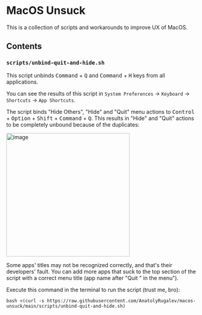 # MacOS Unsuck

This is a collection of scripts and workarounds to improve UX of MacOS.

## Contents

### `scripts/unbind-quit-and-hide.sh`

This script unbinds <kbd>Command</kbd> + <kbd>Q</kbd> and <kbd>Command</kbd> + <kbd>H</kbd>
keys from all applications.

You can see the results of this script in `System Preferences` -> `Keyboard` -> `Shortcuts` -> `App Shortcuts`.

The script binds "Hide Others", "Hide" and "Quit" menu actions to <kbd>Control</kbd> + <kbd>Option</kbd> + 
<kbd>Shift</kbd> + <kbd>Command</kbd> + <kbd>Q</kbd>. This results in "Hide" and "Quit" actions to be completely 
unbound because of the duplicates:

<img width="326" alt="image" src="https://user-images.githubusercontent.com/1397674/216779367-686bdc75-8fa7-4a60-9079-f618f08b4512.png">

Some apps' titles may not be recognized correctly, and that's their developers' fault. You can add more apps that suck
to the top section of the script with a correct menu title (app name after "Quit " in the menu").

Execute this command in the terminal to run the script (trust me, bro):

```shell
bash <(curl -s https://raw.githubusercontent.com/AnatolyRugalev/macos-unsuck/main/scripts/unbind-quit-and-hide.sh)
```

